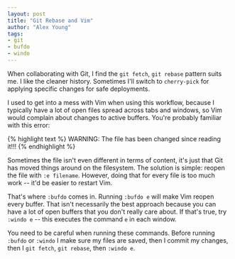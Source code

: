 ```yaml
---
layout: post
title: "Git Rebase and Vim"
author: "Alex Young"
tags: 
- git
- bufdo
- windo
---
```


When collaborating with Git, I find the `git fetch`, `git rebase` pattern suits me.  I like the cleaner history.   Sometimes I'll switch to `cherry-pick` for applying specific changes for safe deployments.

I used to get into a mess with Vim when using this workflow, because I typically have a lot of open files spread across tabs and windows, so Vim would complain about changes to active buffers.  You're probably familiar with this error:

{% highlight text %}
WARNING: The file has been changed since reading it!!!
{% endhighlight %}

Sometimes the file isn't even different in terms of content, it's just that Git has moved things around on the filesystem.  The solution is simple: reopen the file with `:e filename`.  However, doing that for every file is too much work -- it'd be easier to restart Vim.

That's where `:bufdo` comes in.  Running `:bufdo e` will make Vim reopen every buffer.  That isn't necessarily the best approach because you can have a lot of open buffers that you don't really care about.  If that's true, try `:windo e` -- this executes the command `e` in each window.

You need to be careful when running these commands.  Before running `:bufdo` or `:windo` I make sure my files are saved, then I commit my changes, then I `git fetch`, `git rebase`, then `:windo e`.
